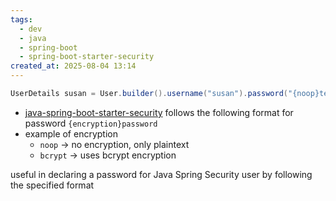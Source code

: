 ```yaml
---
tags:
  - dev
  - java
  - spring-boot
  - spring-boot-starter-security
created_at: 2025-08-04 13:14
---
```

```java
UserDetails susan = User.builder().username("susan").password("{noop}test123").roles("EMPLOYEE", "MANAGER", "ADMIN")
```
- [java-spring-boot-starter-security](dev/java/spring/java-spring-boot-starter-security.md) follows the following format for password `{encryption}password`
- example of encryption
	- `noop` -> no encryption, only plaintext
	- `bcrypt` -> uses bcrypt encryption

useful in declaring a password for Java Spring Security user by following the specified format